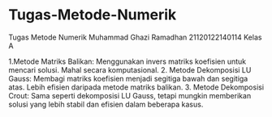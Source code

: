 # Tugas-Metode-Numerik

Tugas Metode Numerik Muhammad Ghazi Ramadhan 21120122140114 Kelas A

1.Metode Matriks Balikan: Menggunakan invers matriks koefisien untuk mencari solusi. Mahal secara komputasional.
2. Metode Dekomposisi LU Gauss: Membagi matriks koefisien menjadi segitiga bawah dan segitiga atas. Lebih efisien daripada metode matriks balikan.
3. Metode Dekomposisi Crout: Sama seperti dekomposisi LU Gauss, tetapi mungkin memberikan solusi yang lebih stabil dan efisien dalam beberapa kasus.
